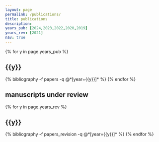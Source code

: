 ```yaml
---
layout: page
permalink: /publications/
title: publications
description: 
years_pub: [2024,2023,2022,2020,2019]
years_rev: [2021]
nav: true
---
```


<div class="publications">

{% for y in page.years_pub %}
  <h2 class="year" style="width:110%;">{{y}}</h2>
  {% bibliography -f papers -q @*[year={{y}}]* %}
{% endfor %}

</div>

<div class="publications">
<h2>manuscripts under review</h2>
{% for y in page.years_rev %}
  <h2 class="year" style="width:110%;">{{y}}</h2>
  {% bibliography -f papers_revision -q @*[year={{y}}]* %}
{% endfor %}

</div>
